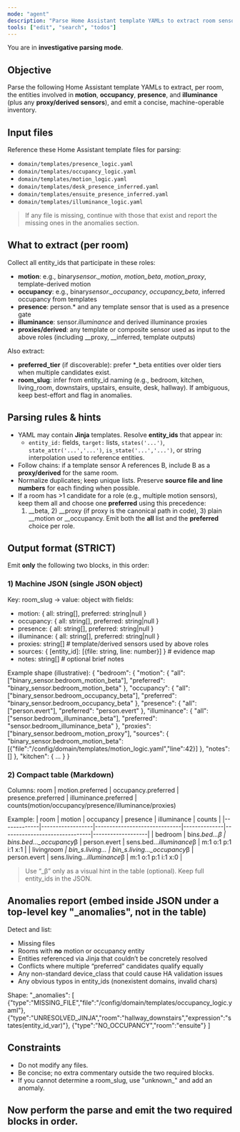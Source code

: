 ```yaml
---
mode: "agent"
description: "Parse Home Assistant template YAMLs to extract room sensor entities and create machine-operable inventory"
tools: ["edit", "search", "todos"]
---
```


You are in **investigative parsing mode**.

## Objective

Parse the following Home Assistant template YAMLs to extract, per room, the entities involved in **motion**, **occupancy**, **presence**, and **illuminance** (plus any **proxy/derived sensors**), and emit a concise, machine-operable inventory.

## Input files

Reference these Home Assistant template files for parsing:

- `domain/templates/presence_logic.yaml`
- `domain/templates/occupancy_logic.yaml`
- `domain/templates/motion_logic.yaml`
- `domain/templates/desk_presence_inferred.yaml`
- `domain/templates/ensuite_presence_inferred.yaml`
- `domain/templates/illuminance_logic.yaml`

> If any file is missing, continue with those that exist and report the missing ones in the anomalies section.

## What to extract (per room)

Collect all entity_ids that participate in these roles:

- **motion**: e.g., binary*sensor.\_motion*, _motion_beta_, _motion_proxy_, template-derived motion
- **occupancy**: e.g., binary*sensor.\_occupancy*, _occupancy_beta_, inferred occupancy from templates
- **presence**: person.\* and any template sensor that is used as a presence gate
- **illuminance**: sensor._illuminance_ and derived illuminance proxies
- **proxies/derived**: any template or composite sensor used as input to the above roles (including _\_proxy, _\_inferred, template outputs)

Also extract:

- **preferred_tier** (if discoverable): prefer \*\_beta entities over older tiers when multiple candidates exist.
- **room_slug**: infer from entity_id naming (e.g., bedroom, kitchen, living_room, downstairs, upstairs, ensuite, desk, hallway). If ambiguous, keep best-effort and flag in anomalies.

## Parsing rules & hints

- YAML may contain **Jinja** templates. Resolve **entity_ids** that appear in:
  - `entity_id:` fields, `target:` lists, `states('...')`, `state_attr('...','...')`, `is_state('...','...')`, or string interpolation used to reference entities.
- Follow chains: if a template sensor A references B, include B as a **proxy/derived** for the same room.
- Normalize duplicates; keep unique lists. Preserve **source file and line numbers** for each finding when possible.
- If a room has >1 candidate for a role (e.g., multiple motion sensors), keep them all and choose one **preferred** using this precedence:
  1. _\_beta, 2) _\_proxy (if proxy is the canonical path in code), 3) plain _\_motion or _\_occupancy.
     Emit both the **all** list and the **preferred** choice per role.

## Output format (STRICT)

Emit **only** the following two blocks, in this order:

### 1) Machine JSON (single JSON object)

Key: room_slug → value: object with fields:

- motion: { all: string[], preferred: string|null }
- occupancy: { all: string[], preferred: string|null }
- presence: { all: string[], preferred: string|null }
- illuminance: { all: string[], preferred: string|null }
- proxies: string[] # template/derived sensors used by above roles
- sources: { [entity_id]: [{file: string, line: number}] } # evidence map
- notes: string[] # optional brief notes

Example shape (illustrative):
{
"bedroom": {
"motion": { "all": ["binary_sensor.bedroom_motion_beta"], "preferred": "binary_sensor.bedroom_motion_beta" },
"occupancy": { "all": ["binary_sensor.bedroom_occupancy_beta"], "preferred": "binary_sensor.bedroom_occupancy_beta" },
"presence": { "all": ["person.evert"], "preferred": "person.evert" },
"illuminance": { "all": ["sensor.bedroom_illuminance_beta"], "preferred": "sensor.bedroom_illuminance_beta" },
"proxies": ["binary_sensor.bedroom_motion_proxy"],
"sources": { "binary_sensor.bedroom_motion_beta": [{"file":"/config/domain/templates/motion_logic.yaml","line":42}] },
"notes": []
},
"kitchen": { ... }
}

### 2) Compact table (Markdown)

Columns: room | motion.preferred | occupancy.preferred | presence.preferred | illuminance.preferred | counts(motion/occupancy/presence/illuminance/proxies)

Example:
| room | motion | occupancy | presence | illuminance | counts |
|-------------|------------------|------------------------------|--------------|-------------------------------|-------------------|
| bedroom | bin*s.bed...*β | bin*s.bed...\_occupancy*β | person.evert | sens.bed...*illuminance*β | m:1 o:1 p:1 i:1 x:1 |
| living*room | bin_s.living... | bin_s.living...\_occupancy*β | person.evert | sens.living...*illuminance*β | m:1 o:1 p:1 i:1 x:0 |

> Use “\_β” only as a visual hint in the table (optional). Keep full entity_ids in the JSON.

## Anomalies report (embed inside JSON under a top-level key "\_anomalies", not in the table)

Detect and list:

- Missing files
- Rooms with **no** motion or occupancy entity
- Entities referenced via Jinja that couldn’t be concretely resolved
- Conflicts where multiple “preferred” candidates qualify equally
- Any non-standard device_class that could cause HA validation issues
- Any obvious typos in entity_ids (nonexistent domains, invalid chars)

Shape:
"\_anomalies": [
{"type":"MISSING_FILE","file":"/config/domain/templates/occupancy_logic.yaml"},
{"type":"UNRESOLVED_JINJA","room":"hallway_downstairs","expression":"states(entity_id_var)"},
{"type":"NO_OCCUPANCY","room":"ensuite"}
]

## Constraints

- Do not modify any files.
- Be concise; no extra commentary outside the two required blocks.
- If you cannot determine a room_slug, use "unknown_<hash>" and add an anomaly.

## Now perform the parse and emit the two required blocks in order.
